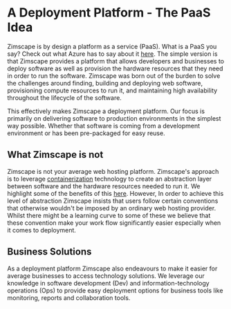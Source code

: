 # A Deployment Platform - The PaaS Idea

Zimscape is by design a platform as a service (PaaS). What is a PaaS you say? Check out what Azure has
to say about it [here](https://azure.microsoft.com/en-us/overview/what-is-paas/). 
The simple version is that Zimscape provides a platform that allows developers and businesses to deploy 
software as well as provision the hardware resources that they need in order to run the software. 
Zimscape was born out of the burden to solve the challenges around finding, building and deploying web software, 
provisioning compute resources to run it, and maintaining high availability throughout the
lifecycle of the software.

This effectively makes Zimscape a deployment platform. Our focus is primarily on delivering software to 
production environments in the simplest way possible. Whether that software is coming from a development
environment or has been pre-packaged for easy reuse.

## What Zimscape is not

Zimscape is not your average web hosting platform. Zimscape's approach is to leverage 
[containerization](containers.md) technology
to create an abstraction layer between software and the hardware resources needed to run it. We highlight some of
the benefits of this [here](containers.md). However, In order to achieve
this level of abstraction Zimscape insists that users follow certain conventions that otherwise wouldn't be 
imposed by an ordinary web hosting provider. Whilst there might be a learning curve to some of these we believe
that these convention make your work flow significantly easier especially when it comes to deployment.

## Business Solutions

As a deployment platform Zimscape also endeavours to make it easier for average businesses to access technology
solutions. We leverage our knowledge in software development (Dev) and information-technology operations (Ops)
to provide easy deployment options for business tools like monitoring, reports and collaboration tools.
